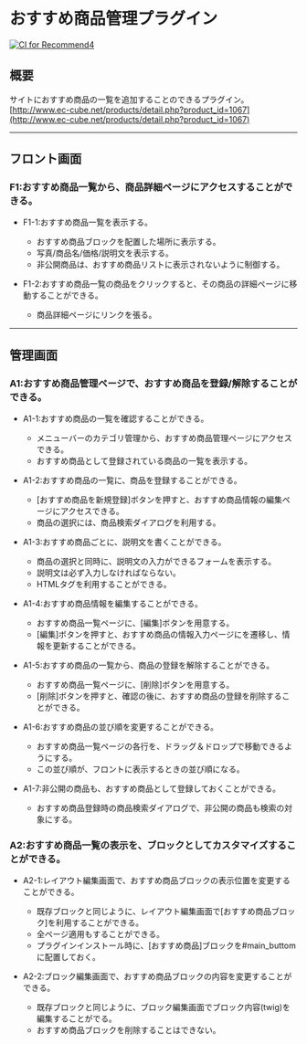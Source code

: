 # おすすめ商品管理プラグイン

[![CI for Recommend4](https://github.com/EC-CUBE/Recommend-plugin/actions/workflows/main.yml/badge.svg)](https://github.com/EC-CUBE/Recommend-plugin/actions/workflows/main.yml)

## 概要
サイトにおすすめ商品の一覧を追加することのできるプラグイン。  
[http://www.ec-cube.net/products/detail.php?product_id=1067](http://www.ec-cube.net/products/detail.php?product_id=1067)  


----------------------------------------------------------------------
## フロント画面
### F1:おすすめ商品一覧から、商品詳細ページにアクセスすることができる。
- F1-1:おすすめ商品一覧を表示する。
	- おすすめ商品ブロックを配置した場所に表示する。
	- 写真/商品名/価格/説明文を表示する。
	- 非公開商品は、おすすめ商品リストに表示されないように制御する。

- F1-2:おすすめ商品一覧の商品をクリックすると、その商品の詳細ページに移動することができる。
	- 商品詳細ページにリンクを張る。

----------------------------------------------------------------------
## 管理画面
### A1:おすすめ商品管理ページで、おすすめ商品を登録/解除することができる。
- A1-1:おすすめ商品の一覧を確認することができる。
	- メニューバーのカテゴリ管理から、おすすめ商品管理ページにアクセスできる。
	- おすすめ商品として登録されている商品の一覧を表示する。

- A1-2:おすすめ商品の一覧に、商品を登録することができる。
	- [おすすめ商品を新規登録]ボタンを押すと、おすすめ商品情報の編集ページにアクセスできる。
	- 商品の選択には、商品検索ダイアログを利用する。

- A1-3:おすすめ商品ごとに、説明文を書くことができる。
	- 商品の選択と同時に、説明文の入力ができるフォームを表示する。
	- 説明文は必ず入力しなければならない。
	- HTMLタグを利用することができる。

- A1-4:おすすめ商品情報を編集することができる。
	- おすすめ商品一覧ページに、[編集]ボタンを用意する。
	- [編集]ボタンを押すと、おすすめ商品の情報入力ページにを遷移し、情報を更新することができる。

- A1-5:おすすめ商品の一覧から、商品の登録を解除することができる。
	- おすすめ商品一覧ページに、[削除]ボタンを用意する。
	- [削除]ボタンを押すと、確認の後に、おすすめ商品の登録を削除することができる。

- A1-6:おすすめ商品の並び順を変更することができる。
	- おすすめ商品一覧ページの各行を、ドラッグ＆ドロップで移動できるようにする。
	- この並び順が、フロントに表示するときの並び順になる。

- A1-7:非公開の商品も、おすすめ商品として登録しておくことができる。
	- おすすめ商品登録時の商品検索ダイアログで、非公開の商品も検索の対象にする。

### A2:おすすめ商品一覧の表示を、ブロックとしてカスタマイズすることができる。
- A2-1:レイアウト編集画面で、おすすめ商品ブロックの表示位置を変更することができる。
	- 既存ブロックと同じように、レイアウト編集画面で[おすすめ商品ブロック]を利用することができる。
	- 全ページ適用もすることができる。
	- プラグインインストール時に、[おすすめ商品]ブロックを#main_buttomに配置しておく。

- A2-2:ブロック編集画面で、おすすめ商品ブロックの内容を変更することができる。
	- 既存ブロックと同じように、ブロック編集画面でブロック内容(twig)を編集することがでる。
	- おすすめ商品ブロックを削除することはできない。

